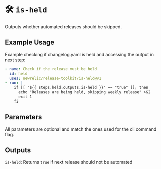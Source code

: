 # 🛠️ `is-held`

Outputs whether automated releases should be skipped.

## Example Usage

Example checking if changelog.yaml is held and accessing the output in next step:
```yaml
- name: Check if the release must be held
  id: held
  uses: newrelic/release-toolkit/is-held@v1
- run: |
    if [[ "${{ steps.held.outputs.is-held }}" == "true" ]]; then
      echo "Releases are being held, skipping weekly release" >&2
      exit 1
    fi
```

## Parameters

All parameters are optional and match the ones used for the cli command flag.

## Outputs

`is-held`: Returns `true` if next release should not be automated
